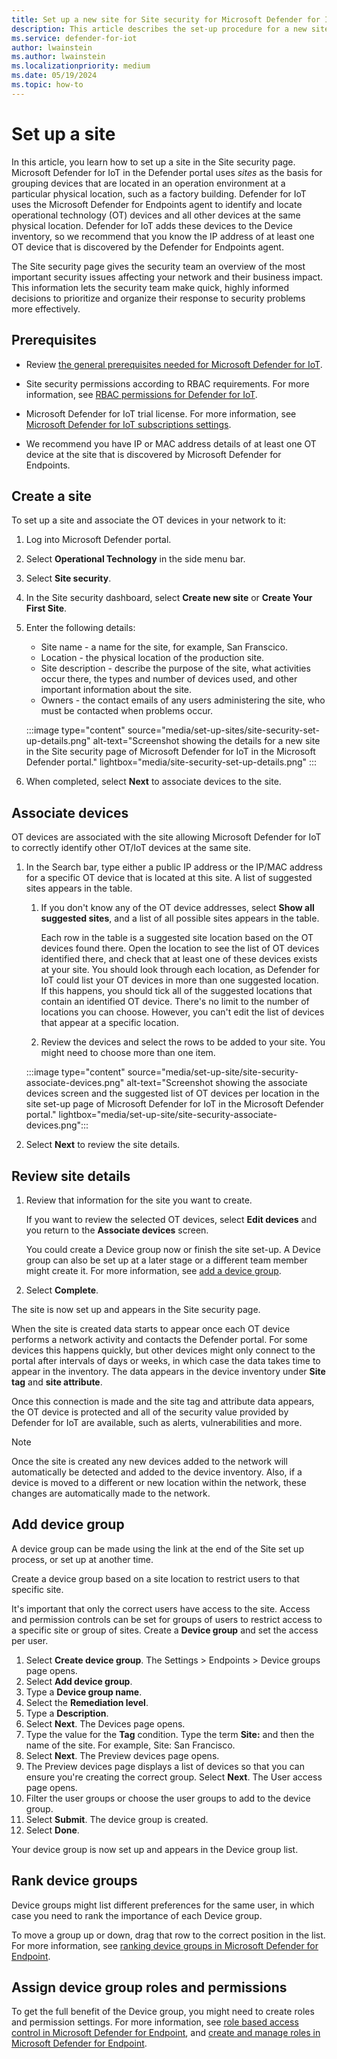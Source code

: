 ```yaml
---
title: Set up a new site for Site security for Microsoft Defender for IoT in the Microsoft Defender portal
description: This article describes the set-up procedure for a new site in the Site security feature of Microsoft Defender for IoT in the Microsoft Defender portal
ms.service: defender-for-iot
author: lwainstein
ms.author: lwainstein
ms.localizationpriority: medium
ms.date: 05/19/2024
ms.topic: how-to
---
```


# Set up a site


In this article, you learn how to set up a site in the Site security page. Microsoft Defender for IoT in the Defender portal uses *sites* as the basis for grouping devices that are located in an operation environment at a particular physical location, such as a factory building. Defender for IoT uses the Microsoft Defender for Endpoints agent to identify and locate operational technology (OT) devices and all other devices at the same physical location. Defender for IoT adds these devices to the Device inventory, so we recommend that you know the IP address of at least one OT device that is discovered by the Defender for Endpoints agent.

The Site security page gives the security team an overview of the most important security issues affecting your network and their business impact. This information lets the security team make quick, highly informed decisions to prioritize and organize their response to security problems more effectively.

## Prerequisites

- Review [the general prerequisites needed for Microsoft Defender for IoT](prerequisites.md).

- Site security permissions according to RBAC requirements. For more information, see [RBAC permissions for Defender for IoT](prerequisites.md#permissions).
- Microsoft Defender for IoT trial license. For more information, see [Microsoft Defender for IoT subscriptions settings](get-started.md).
- We recommend you have IP or MAC address details of at least one OT device at the site that is discovered by Microsoft Defender for Endpoints.


## Create a site

To set up a site and associate the OT devices in your network to it:

1. Log into Microsoft Defender portal.
1. Select **Operational Technology** in the side menu bar.
1. Select **Site security**.
1. In the Site security dashboard, select **Create new site** or **Create Your First Site**.

1. Enter the following details:

    - Site name - a name for the site, for example, San Franscico.
    - Location - the physical location of the production site. <!-- manufacturing site? -->
    - Site description - describe the purpose of the site, what activities occur there, the types and number of devices used, and other important information about the site.
    - Owners - the contact emails of any users administering the site, who must be contacted when problems occur.

    :::image type="content" source="media/set-up-sites/site-security-set-up-details.png" alt-text="Screenshot showing the details for a new site in the Site security page of Microsoft Defender for IoT in the Microsoft Defender portal." lightbox="media/site-security-set-up-details.png" :::

1. When completed, select **Next** to associate devices to the site.

## Associate devices

OT devices are associated with the site allowing Microsoft Defender for IoT to correctly identify other OT/IoT devices at the same site.

1. In the Search bar, type either a public IP address or the IP/MAC address for a specific OT device that is located at this site. A list of suggested sites appears in the table.
    1. If you don't know any of the OT device addresses, select **Show all suggested sites**, and a list of all possible sites appears in the table.

        Each row in the table is a suggested site location based on the OT devices found there. Open the location to see the list of OT devices identified there, and check that at least one <!--some -->of these devices exists at your site. You should look through each location, as Defender for IoT could list your OT devices in more than one suggested location. If this happens, you should tick all of the suggested locations that contain an identified OT device. There's no limit to the number of locations you can choose. However, you can't edit the list of devices that appear at a specific location.

    1. Review the devices and select the rows to be added to your site. You might need to choose more than one item.

    :::image type="content" source="media/set-up-site/site-security-associate-devices.png" alt-text="Screenshot showing the associate devices screen and the suggested list of OT devices per location in the site set-up page of Microsoft Defender for IoT in the Microsoft Defender portal." lightbox="media/set-up-site/site-security-associate-devices.png":::

1. Select **Next** to review the site details.

## Review site details

1. Review that information for the site you want to create.

    If you want to review the selected OT devices, select **Edit devices** and you return to the **Associate devices** screen.

    You could create a Device group now or finish the site set-up. A Device group can also be set up at a later stage or a different team member might create it. For more information, see [add a device group](#add-device-group).

1. Select **Complete**.

The site is now set up and appears in the Site security page.

When the site is created data starts to appear once each OT device performs a network activity and contacts the Defender portal. For some devices this happens quickly, but other devices might only connect to the portal after intervals of days or weeks, in which case the data takes time to appear in the inventory. The data appears in the device inventory under **Site tag** and **site attribute**.
<!-- OR Once the site is created, the data in the device inventory starts to update and include data for the **Site tag** and **site attribute**. However, the data update only occurs the next time a device performs a network activity and contacts the Defender portal, for some devices this happens quite quickly. However, other devices might only connect to the portal with interbals of days or weeks, in which case data takes time to appear in the inventory.-->

Once this connection is made and the site tag and attribute data appears, the OT device is protected and all of the security value provided by Defender for IoT are available, such as alerts, vulnerabilities and more.

>[!NOTE]
> Once the site is created any new devices added to the network will automatically be detected and added to the device inventory. Also, if a device is moved to a different or new location within the network, these changes are automatically made to the network.

## Add device group

A device group can be made using the link at the end of the Site set up process, or set up at another time.

Create a device group based on a site location to restrict users to that specific site. <!-- [ OR ] -->

It's important that only the correct users have access to the site. Access and permission controls can be set for groups of users to restrict access to a specific site or group of sites. Create a **Device group** and set the access per user.

1. Select **Create device group**. The Settings > Endpoints > Device groups page opens.
1. Select **Add device group**.
1. Type a **Device group name**.
1. Select the **Remediation level**.
1. Type a **Description**.
1. Select **Next**. The Devices page opens.
1. Type the value for the **Tag** condition. Type the term **Site:** and then the name of the site. For example, Site: San Francisco.
1. Select **Next**. The Preview devices page opens.
1. The Preview devices page displays a list of devices so that you can ensure you're creating the correct group. Select **Next**. The User access page opens.
1. Filter the user groups or choose the user groups to add to the device group.
1. Select **Submit**. The device group is created.
1. Select **Done**.

Your device group is now set up and appears in the Device group list.

## Rank device groups

Device groups might list different preferences for the same user, in which case you need to rank the importance of each Device group.

To move a group up or down, drag that row to the correct position in the list. For more information, see [ranking device groups in Microsoft Defender for Endpoint](/defender-endpoint/machine-groups.md).

## Assign device group roles and permissions

To get the full benefit of the Device group, you might need to create roles and permission settings. For more information, see [role based access control in Microsoft Defender for Endpoint](/defender-endpoint/rbac.md), and [create and manage roles in Microsoft Defender for Endpoint](/defender-endpoint/user-roles.md).
